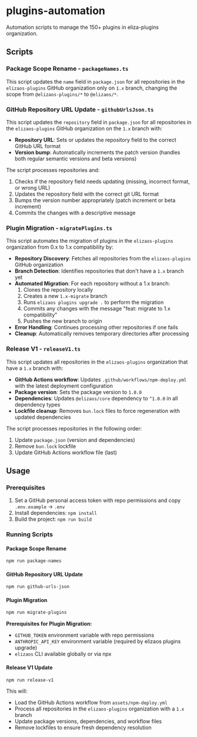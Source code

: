 # plugins-automation

Automation scripts to manage the 150+ plugins in eliza-plugins organization.

## Scripts

### Package Scope Rename - `packageNames.ts`

This script updates the `name` field in `package.json` for all repositories in the `elizaos-plugins` GitHub organization only on `1.x` branch, changing the scope from `@elizaos-plugins/*` to `@elizaos/*`.

### GitHub Repository URL Update - `githubUrlsJson.ts`

This script updates the `repository` field in `package.json` for all repositories in the `elizaos-plugins` GitHub organization on the `1.x` branch with:

- **Repository URL**: Sets or updates the repository field to the correct GitHub URL format
- **Version bump**: Automatically increments the patch version (handles both regular semantic versions and beta versions)

The script processes repositories and:

1. Checks if the repository field needs updating (missing, incorrect format, or wrong URL)
2. Updates the repository field with the correct git URL format
3. Bumps the version number appropriately (patch increment or beta increment)
4. Commits the changes with a descriptive message

### Plugin Migration - `migratePlugins.ts`

This script automates the migration of plugins in the `elizaos-plugins` organization from 0.x to 1.x compatibility by:

- **Repository Discovery**: Fetches all repositories from the `elizaos-plugins` GitHub organization
- **Branch Detection**: Identifies repositories that don't have a `1.x` branch yet
- **Automated Migration**: For each repository without a 1.x branch:
  1. Clones the repository locally
  2. Creates a new `1.x-migrate` branch
  3. Runs `elizaos plugins upgrade .` to perform the migration
  4. Commits any changes with the message "feat: migrate to 1.x compatibility"
  5. Pushes the new branch to origin
- **Error Handling**: Continues processing other repositories if one fails
- **Cleanup**: Automatically removes temporary directories after processing

### Release V1 - `releaseV1.ts`

This script updates all repositories in the `elizaos-plugins` organization that have a `1.x` branch with:

- **GitHub Actions workflow**: Updates `.github/workflows/npm-deploy.yml` with the latest deployment configuration
- **Package version**: Sets the package version to `1.0.0`
- **Dependencies**: Updates `@elizaos/core` dependency to `^1.0.0` in all dependency types
- **Lockfile cleanup**: Removes `bun.lock` files to force regeneration with updated dependencies

The script processes repositories in the following order:

1. Update `package.json` (version and dependencies)
2. Remove `bun.lock` lockfile
3. Update GitHub Actions workflow file (last)

## Usage

### Prerequisites

1. Set a GitHub personal access token with repo permissions and copy `.env.example` -> `.env`
2. Install dependencies: `npm install`
3. Build the project: `npm run build`

### Running Scripts

#### Package Scope Rename

```bash
npm run package-names
```

#### GitHub Repository URL Update

```bash
npm run github-urls-json
```

#### Plugin Migration

```bash
npm run migrate-plugins
```

**Prerequisites for Plugin Migration:**
- `GITHUB_TOKEN` environment variable with repo permissions
- `ANTHROPIC_API_KEY` environment variable (required by elizaos plugins upgrade)
- `elizaos` CLI available globally or via npx

#### Release V1 Update

```bash
npm run release-v1
```

This will:

- Load the GitHub Actions workflow from `assets/npm-deploy.yml`
- Process all repositories in the `elizaos-plugins` organization with a `1.x` branch
- Update package versions, dependencies, and workflow files
- Remove lockfiles to ensure fresh dependency resolution
